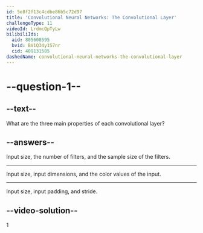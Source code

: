 ```yaml
---
id: 5e8f2f13c4cdbe86b5c72d97
title: 'Convolutional Neural Networks: The Convolutional Layer'
challengeType: 11
videoId: LrdmcQpTyLw
bilibiliIds:
  aid: 805608595
  bvid: BV1Q34y1S7nr
  cid: 409131585
dashedName: convolutional-neural-networks-the-convolutional-layer
---
```


# --question-1--

## --text--

What are the three main properties of each convolutional layer?

## --answers--

Input size, the number of filters, and the sample size of the filters.

---

Input size, input dimensions, and the color values of the input.

---

Input size, input padding, and stride.

## --video-solution--

1

